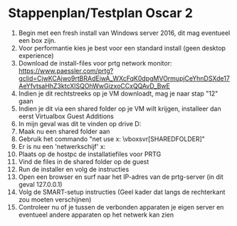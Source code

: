 # Stappenplan/Testplan Oscar 2
1. Begin met een fresh install van Windows server 2016, dit mag eventueel een box zijn.
2. Voor performantie kies je best voor een standard install (geen desktop experience)
3. Download de install-files voor prtg network monitor: https://www.paessler.com/prtg?gclid=CjwKCAjwo9rtBRAdEiwA_WXcFqK0dpgMVOrmupjCeYhnDSXde17AeYfvtsaHhZ3ktcXISQOhWwGizxoCCxQQAvD_BwE
4. Indien je dit rechtstreeks op je VM downloadt, mag je naar stap "12" gaan
5. Indien je dit via een shared folder op je VM wilt krijgen, installeer dan eerst Virtualbox Guest Additions
6. In mijn geval was dit te vinden op drive D:
7. Maak nu een shared folder aan
8. Gebruik het commando "net use x: \\vboxsvr\[SHAREDFOLDER]"
9. Er is nu een 'netwerkschijf' x:
10. Plaats op de hostpc de installatiefiles voor PRTG
11. Vind de files in de shared folder op de guest
12. Run de installer en volg de instructies
13. Open een browser en surf naar het IP-adres van de prtg-server (in dit geval 127.0.0.1)
14. Volg de SMART-setup instructies (Geel kader dat langs de rechterkant zou moeten verschijnen)
15. Controleer nu of je tussen de verbonden apparaten je eigen server en eventueel andere apparaten op het netwerk kan zien